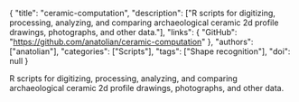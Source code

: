 {
  "title": "ceramic-computation",
  "description": ["R scripts for digitizing, processing, analyzing, and comparing archaeological ceramic 2d profile drawings, photographs, and other data."],
  "links": {
    "GitHub": "https://github.com/anatolian/ceramic-computation"
  },
  "authors": ["anatolian"],
  "categories": ["Scripts"],
  "tags": ["Shape recognition"],
  "doi": null
}

<!-- Generated by csv2md.R – do not edit by hand -->

R scripts for digitizing, processing, analyzing, and comparing archaeological ceramic 2d profile drawings, photographs, and other data.